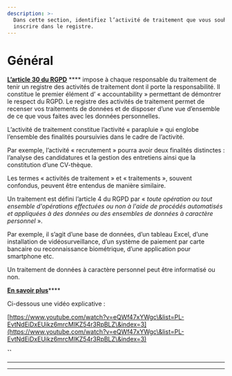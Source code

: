 ```yaml
---
description: >-
  Dans cette section, identifiez l’activité de traitement que vous souhaitez
  inscrire dans le registre.
---
```


# Général

[**L’article 30 du RGPD**](https://www.cnil.fr/fr/reglement-europeen-protection-donnees/chapitre4) **** impose à chaque responsable du traitement de tenir un registre des activités de traitement dont il porte la responsabilité. Il constitue le premier élément d’ « accountability » permettant de démontrer le respect du RGPD. Le registre des activités de traitement permet de recenser vos traitements de données et de disposer d’une vue d’ensemble de ce que vous faites avec les données personnelles.

L’activité de traitement constitue l’activité « parapluie  » qui englobe l’ensemble des finalités poursuivies dans le cadre de l’activité.&#x20;

Par exemple, l’activité « recrutement » pourra avoir deux finalités distinctes : l’analyse des candidatures et la gestion des entretiens ainsi que la constitution d’une CV-thèque.&#x20;

Les termes « activités de traitement » et « traitements », souvent confondus, peuvent être entendus de manière similaire.&#x20;

Un traitement est défini l’article 4 du RGPD par « _toute opération ou tout ensemble d'opérations effectuées ou non à l'aide de procédés automatisés et appliquées à des données ou des ensembles de données à caractère personnel_ ».&#x20;

Par exemple, il s’agit d’une base de données, d’un tableau Excel, d’une installation de vidéosurveillance, d’un système de paiement par carte bancaire ou reconnaissance biométrique, d’une application pour smartphone etc.&#x20;

Un traitement de données à caractère personnel peut être informatisé ou non.

[**En savoir plus**](https://www.cnil.fr/fr/RGDP-le-registre-des-activites-de-traitement)****

Ci-dessous une vidéo explicative :&#x20;

[https://www.youtube.com/watch?v=eQWf47xYWgc\&list=PL-EvtNdEiDxEUikz6mrcMlKZ54r3RpBLZ\&index=3](https://www.youtube.com/watch?v=eQWf47xYWgc\&list=PL-EvtNdEiDxEUikz6mrcMlKZ54r3RpBLZ\&index=3)



**``**

****

****
